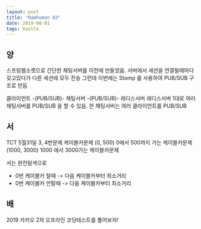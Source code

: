 ```yaml
---
layout: post
title: "Hamhuman 03"
date: 2019-08-01
tags: hustle
---
```

## 양
스프링웹소켓으로 간단한 채팅서버를 이전에 만들었음.
서버에서 세션을 연결될때마다 갖고있다가 다른 세션에 모두 전송
그런데 이번에는 Stomp 를 사용하여 PUB/SUB 구조로 만듬

클라이언트 -(PUB/SUB)- 채팅서버 -(PUB/SUB)- 레디스서버
레디스서버 1대로 여러 채팅서버를 PUB/SUB 을 할 수 있음.
한 채팅서버는 여러 클라이언트를 PUB/SUB

## 서
TCT 5월31일 3, 4번문제 케이블카문제
(0, 500) 0에서 500까지 가는 케이블카문제
(1000, 3000) 1000 에서 3000가는 케이블카문제

서는 완전탐색으로
 - 0번 케이블카 탈때   -> 다음 케이블카부터 최소거리
 - 0번 케이블카 안탈때 -> 다음 케이블카부터 최소거리

## 배
2019 카카오 2차 오프라인 코딩테스트를 풀어보자!
